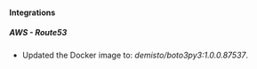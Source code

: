 #### Integrations
##### AWS - Route53
- Updated the Docker image to: *demisto/boto3py3:1.0.0.87537*.
